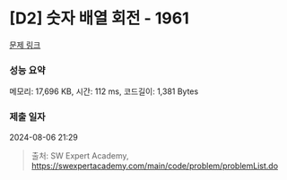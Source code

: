 # [D2] 숫자 배열 회전 - 1961 

[문제 링크](https://swexpertacademy.com/main/code/problem/problemDetail.do?contestProbId=AV5Pq-OKAVYDFAUq) 

### 성능 요약

메모리: 17,696 KB, 시간: 112 ms, 코드길이: 1,381 Bytes

### 제출 일자

2024-08-06 21:29



> 출처: SW Expert Academy, https://swexpertacademy.com/main/code/problem/problemList.do